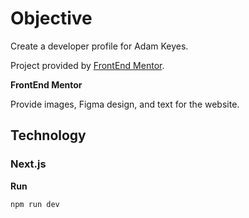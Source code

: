 # Objective 

Create a developer profile for Adam Keyes.

Project provided by [FrontEnd Mentor](https://www.frontendmentor.io/challenges/singlepage-developer-portfolio-bBVj2ZPi-x).

**FrontEnd Mentor**

Provide images, Figma design, and text for the website.

## Technology

### Next.js
**Run**

`npm run dev`